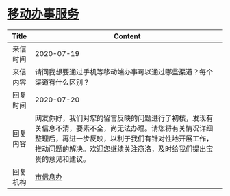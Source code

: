 # <a href="http://www.shangluo.gov.cn/zmhd/ldxxxx.jsp?urltype=leadermail.LeaderMailContentUrl&wbtreeid=1112&leadermailid=6208">移动办事服务</a>
| Title |                                                     Content                                                      |
|:-----:|------------------------------------------------------------------------------------------------------------------|
| 来信时间  | 2020-07-19                                                                                                       |
| 来信内容  | 请问我想要通过手机等移动端办事可以通过哪些渠道？每个渠道有什么区别？                                                                               |
| 回复时间  | 2020-07-20                                                                                                       |
| 回复内容  | 网友你好，我们对您的留言反映的问题进行了初核，发现有关信息不清，要素不全，尚无法办理。请您将有关情况详细整理后，再进一步反映，以利于我们有针对性地开展工作，推动问题的解决。欢迎您继续关注商洛，及时给我们提出宝贵的意见和建议。 |
| 回复机构  | <a href="../../categories/agencies/市信息办.md">市信息办</a>                                                             |
